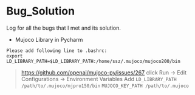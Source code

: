 # Bug_Solution
Log for all the bugs that I met and its solution.
* Mujoco Library in Pycharm
```
Please add following line to .bashrc:
export LD_LIBRARY_PATH=$LD_LIBRARY_PATH:/home/ssz/.mujoco/mujoco200/bin
```
> https://github.com/openai/mujoco-py/issues/267
> click Run -> Edit Configurations -> Environment Variables
> Add
> `LD_LIBRARY_PATH /path/to/.mujoco/mjpro150/bin`
> `MUJOCO_KEY_PATH /path/to/.mujoco`
